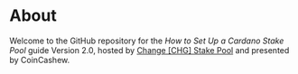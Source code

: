 # About
Welcome to the GitHub repository for the *How to Set Up a Cardano Stake Pool* guide Version 2.0, hosted by [Change [CHG] Stake Pool](https://coincashew.io/) and presented by CoinCashew.
